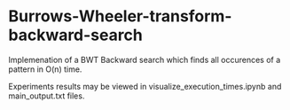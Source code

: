 # Burrows-Wheeler-transform-backward-search

Implemenation of a BWT Backward search which finds all occurences of a pattern in O(n) time.

Experiments results may be viewed in visualize_execution_times.ipynb and main_output.txt files.